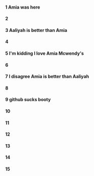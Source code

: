 #### 1 Amia was here
#### 2
#### 3 Aaliyah is better than Amia
#### 4
#### 5 I'm kidding I love Amia Mcwendy's
#### 6
#### 7 I disagree Amia is better than Aaliyah
#### 8
#### 9 github sucks booty
#### 10
#### 11
#### 12
#### 13
#### 14
#### 15